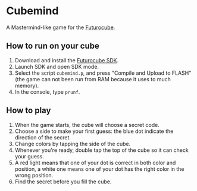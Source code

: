 # Cubemind
A Mastermind-like game for the [Futurocube](http://www.futurocube.com).

## How to run on your cube
1. Download and install the [Futurocube SDK](http://www.futurocube.com/sdk/).
2. Launch SDK and open SDK mode.
3. Select the script ```cubemind.p```, and press "Compile and Upload to FLASH" (the game can not been run from RAM because it uses to much memory).
4. In the console, type ```prunf```.

## How to play
1. When the game starts, the cube will choose a secret code.
2. Choose a side to make your first guess: the blue dot indicate the direction of the secret.
3. Change colors by tapping the side of the cube.
4. Whenever you're ready, double tap the top of the cube so it can check your guess.
5. A red light means that one of your dot is correct in both color and position, a white one means one of your dot has the right color in the wrong position.
6. Find the secret before you fill the cube.
